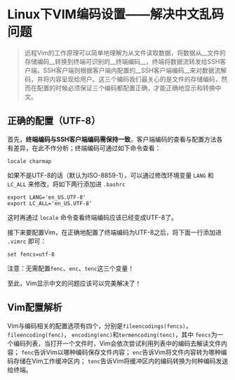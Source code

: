 # Linux下VIM编码设置——解决中文乱码问题

> 远程Vim的工作原理可以简单地理解为从文件读取数据，将数据从__文件的存储编码__转换到终端可识别的__终端编码__，终端将数据流转发给SSH客户端，SSH客户端则根据客户端内配置的__SSH客户端编码__来对数据流解码，并将内容呈现给用户。这三个编码我们最关心的是文件的存储编码，然而在配置的时候必须保证三个编码都配置正确，才能正确地显示和转换中文。

## 正确的配置（UTF-8）

首先，__终端编码与SSH客户端编码需保持一致__，客户端编码的查看与配置方法各有差异，在此不作分析；终端编码可通过如下命令查看：

```
locale charmap
```

如果不是UTF-8的话（默认为ISO-8859-1），可以通过修改环境变量 `LANG` 和 `LC_ALL` 来修改，将如下两行添加进 `.bashrc`

```
export LANG='en_US.UTF-8'
export LC_ALL='en_US.UTF-8'
```

这时再通过 `locale` 命令查看终端编码应该已经变成UTF-8了。

接下来要配置Vim，在正确地配置了终端编码为UTF-8之后，将下面一行添加进 `.vimrc` 即可：

```
set fencs=utf-8
```

注意：无需配置`fenc`、`enc`、`tenc`这三个变量！

至此，Vim显示中文的问题应该可以完美解决了！

## Vim配置解析

Vim与编码相关的配置选项有四个，分别是`fileencodings(fencs)`，`fileencoding(fenc)`， `encoding(enc)`和`termencoding(tenc)`，其中 `fencs`为一个编码列表，当打开一个文件时，Vim会依次尝试利用列表中的编码去解读文件内容； `fenc`告诉Vim以哪种编码保存文件内容； `enc`告诉Vim将文件内容转为哪种编码存储在Vim工作缓冲区内； `tenc`告诉Vim将缓冲区内的编码转换为何种编码发送给终端。
